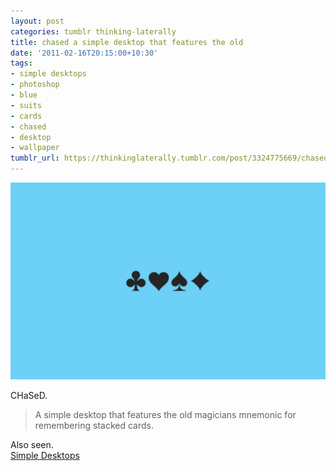 ```yaml
---
layout: post
categories: tumblr thinking-laterally
title: chased a simple desktop that features the old
date: '2011-02-16T20:15:00+10:30'
tags:
- simple desktops
- photoshop
- blue
- suits
- cards
- chased
- desktop
- wallpaper
tumblr_url: https://thinkinglaterally.tumblr.com/post/3324775669/chased-a-simple-desktop-that-features-the-old
---
```

 ![](/content/images/tumblr/thinking-laterally/tumblr_lgpf36Lv0V1qh9he3o1_1280.png)  

CHaSeD.

> A simple desktop that features the old magicians mnemonic for remembering stacked cards.

Also seen.  
[Simple Desktops](http://simpledesktops.com/browse/desktops/2010/dec/30/chased/)

